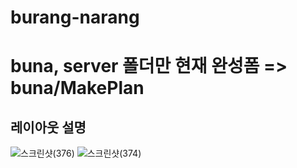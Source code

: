 # burang-narang

# buna, server 폴더만 현재 완성폼 => buna/MakePlan

## 레이아웃 설명
![스크린샷(376)](https://user-images.githubusercontent.com/113005141/191195843-f3f8f6e3-19c3-4204-a6a5-acbc15547338.jpg)
![스크린샷(374)](https://user-images.githubusercontent.com/113005141/191194679-7f487e21-f01c-4c99-bd0c-4537a5f19629.jpg)
